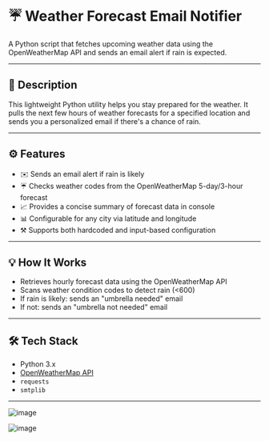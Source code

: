 # ☔️ Weather Forecast Email Notifier

A Python script that fetches upcoming weather data using the OpenWeatherMap API and sends an email alert if rain is expected.

---

## 📄 Description

This lightweight Python utility helps you stay prepared for the weather. It pulls the next few hours of weather forecasts for a specified location and sends you a personalized email if there's a chance of rain.

---

## ⚙️ Features

* ✉️ Sends an email alert if rain is likely
* ☔️ Checks weather codes from the OpenWeatherMap 5-day/3-hour forecast
* 📈 Provides a concise summary of forecast data in console
* 📊 Configurable for any city via latitude and longitude
* ⚒️ Supports both hardcoded and input-based configuration

---

## 💡 How It Works

* Retrieves hourly forecast data using the OpenWeatherMap API
* Scans weather condition codes to detect rain (<600)
* If rain is likely: sends an "umbrella needed" email
* If not: sends an "umbrella not needed" email

---

## 🛠️ Tech Stack

* Python 3.x
* [OpenWeatherMap API](https://openweathermap.org/forecast5)
* `requests`
* `smtplib`

---

![image](https://github.com/user-attachments/assets/e442d162-4683-414d-94ba-df00c81c5a58)

![image](https://github.com/user-attachments/assets/0327e8db-5696-41f3-9daa-5317468e9157)


